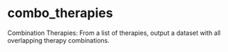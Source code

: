 combo_therapies
===============

Combination Therapies: From a list of therapies, output a dataset with all overlapping therapy combinations.
